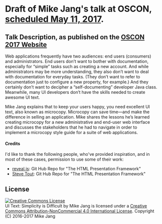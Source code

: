 # Draft of Mike Jang's talk at OSCON, [scheduled May 11, 2017](http://conferences.oreilly.com/oscon/oscon-tx/public/schedule/detail/57171).


## Talk Description, as published on the [OSCON 2017 Website](https://conferences.oreilly.com/oscon/oscon-tx/public/schedule/detail/57171)

Web applications frequently have two audiences: end users (consumers) and administrators. End users don’t want to bother
with documentation, especially for “simple” tasks such as creating a new account. And while administrators may be more
understanding, they also don’t want to deal with documentation for everyday tasks. (They don’t want to refer to documentation
just to configure a new property, for example.) And they certainly don’t want to decipher a “self-documenting” developer
Java class. Meanwhile, many UI developers don’t have the skills needed to create awesome UI text.

Mike Jang explains that to keep your users happy, you need excellent UI text, also known as microcopy. Microcopy can save
time—and make the difference in selling an application. Mike shares the lessons he’s learned creating microcopy for a
new administrative and end-user web interface and discusses the stakeholders that he had to navigate in order to implement a microcopy style guide for a suite of web applications.


#### Credits

I'd like to thank the following people, who've provided inspiration, and in most of these cases, permission to use
some of their work:

- [reveal.js](https://github.com/hakimel/reveal.js): Git Hub Repo for "The HTML Presentation Framework"
- [Steve Tout](https://github.com/hakimel/reveal.js): Git Hub Repo for "The HTML Presentation Framework"




## License

<a rel="license" href="http://creativecommons.org/licenses/by-nc/4.0/">
<img alt="Creative Commons License" style="border-width:0" src="https://i.creativecommons.org/l/by-nc/4.0/80x15.png" />
</a><br /><span xmlns:dct="http://purl.org/dc/terms/" property="dct:title">UI Text: Simplicity is Difficult</span>
 by <span xmlns:cc="http://creativecommons.org/ns#" property="cc:attributionName">Mike Jang</span> 
 is licensed under a
<a rel="license" href="http://creativecommons.org/licenses/by-nc/4.0/">Creative Commons Attribution-NonCommercial 4.0 International License</a>.
Copyright (C) 2016-2017 Mike Jang